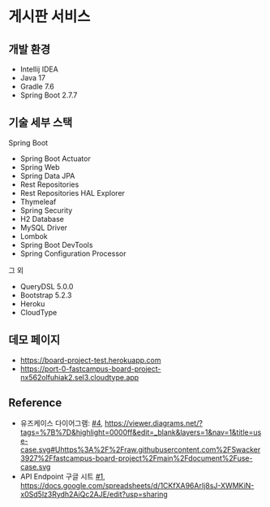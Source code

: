 # 게시판 서비스

## 개발 환경

* Intellij IDEA
* Java 17
* Gradle 7.6
* Spring Boot 2.7.7

## 기술 세부 스택

Spring Boot

* Spring Boot Actuator
* Spring Web
* Spring Data JPA
* Rest Repositories
* Rest Repositories HAL Explorer
* Thymeleaf
* Spring Security
* H2 Database
* MySQL Driver
* Lombok
* Spring Boot DevTools
* Spring Configuration Processor

그 외

* QueryDSL 5.0.0
* Bootstrap 5.2.3
* Heroku
* CloudType

## 데모 페이지

* <https://board-project-test.herokuapp.com>
* <https://port-0-fastcampus-board-project-nx562olfuhiak2.sel3.cloudtype.app>

## Reference
* 유즈케이스 다이어그램: [#4](https://github.com/Swacker3927/fastcampus-board-project/issues/4),
<https://viewer.diagrams.net/?tags=%7B%7D&highlight=0000ff&edit=_blank&layers=1&nav=1&title=use-case.svg#Uhttps%3A%2F%2Fraw.githubusercontent.com%2FSwacker3927%2Ffastcampus-board-project%2Fmain%2Fdocument%2Fuse-case.svg>
* API Endpoint 구글 시트 [#1](https://github.com/Swacker3927/fastcampus-board-project/issues/1),
<https://docs.google.com/spreadsheets/d/1CKfXA96ArIj8sJ-XWMKiN-x0Sd5lz3Rydh2AiQc2AJE/edit?usp=sharing>
